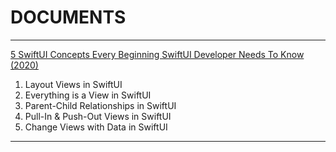 # DOCUMENTS

---

[5 SwiftUI Concepts Every Beginning SwiftUI Developer Needs To Know (2020)](https://www.youtube.com/watch?v=51xIHDm_BDs)

1. Layout Views in SwiftUI
2. Everything is a View in SwiftUI
3. Parent-Child Relationships in SwiftUI
4. Pull-In & Push-Out Views in SwiftUI
5. Change Views with Data in SwiftUI

---

